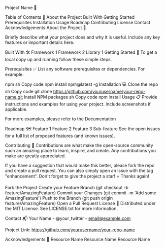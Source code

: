 Project Name 🚀

 
 
 

Table of Contents 📑
About the Project
Built With
Getting Started
Prerequisites
Installation
Usage
Roadmap
Contributing
License
Contact
Acknowledgements
About the Project 📖

Briefly describe what your project does and why it is useful. Include any key features or important details here.

Built With 🛠️
Framework 1
Framework 2
Library 1
Getting Started 🚧
To get a local copy up and running follow these simple steps.

Prerequisites ✅
List any software prerequisites or dependencies. For example:

npm
sh
Copy code
npm install npm@latest -g
Installation 💻
Clone the repo
sh
Copy code
git clone https://github.com/yourusername/your-repo-name.git
Install NPM packages
sh
Copy code
npm install
Usage 📋
Provide instructions and examples for using your project. Include screenshots if applicable.

For more examples, please refer to the Documentation

Roadmap 🗺️
 Feature 1
 Feature 2
 Feature 3
 Sub-feature
See the open issues for a full list of proposed features (and known issues).

Contributing 🤝
Contributions are what make the open-source community such an amazing place to learn, inspire, and create. Any contributions you make are greatly appreciated.

If you have a suggestion that would make this better, please fork the repo and create a pull request. You can also simply open an issue with the tag "enhancement". Don't forget to give the project a star! ⭐ Thanks again!

Fork the Project
Create your Feature Branch (git checkout -b feature/AmazingFeature)
Commit your Changes (git commit -m 'Add some AmazingFeature')
Push to the Branch (git push origin feature/AmazingFeature)
Open a Pull Request
License 📄
Distributed under the MIT License. See LICENSE.txt for more information.

Contact 📬
Your Name - @your_twitter - email@example.com

Project Link: https://github.com/yourusername/your-repo-name

Acknowledgements 🙏
Resource Name
Resource Name
Resource Name
